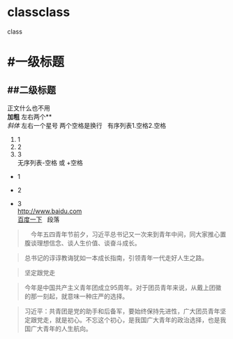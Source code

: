 # classclass
class
# #一级标题
## ##二级标题
正文什么也不用  
**加粗** 左右两个**  
*斜体* 左右一个星号
两个空格是换行  
有序列表1.空格2.空格
1. 1
2. 2
3. 3  
无序列表-空格 或 +空格  
- 1
+ 2
- 3  
<http://www.baidu.com>  
[百度一下](http://www.baidu.com)   
段落  
>&ensp;&ensp;今年五四青年节前夕，习近平总书记又一次来到青年中间，同大家推心置腹谈理想信念、谈人生价值、谈奋斗成长。

>总书记的谆谆教诲犹如一本成长指南，引领青年一代走好人生之路。

>坚定跟党走

>今年是中国共产主义青年团成立95周年。对于团员青年来说，从戴上团徽的那一刻起，就意味一种庄严的选择。

>习近平：共青团是党的助手和后备军，要始终保持先进性，广大团员青年坚定跟党走，就是初心。不忘这个初心，是我国广大青年的政治选择，也是我国广大青年的人生航向。
